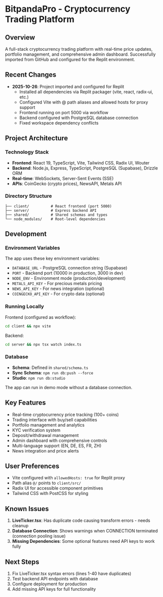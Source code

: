 # BitpandaPro - Cryptocurrency Trading Platform

## Overview
A full-stack cryptocurrency trading platform with real-time price updates, portfolio management, and comprehensive admin dashboard. Successfully imported from GitHub and configured for the Replit environment.

## Recent Changes
- **2025-10-26**: Project imported and configured for Replit
  - Installed all dependencies via Replit packager (vite, react, radix-ui, etc.)
  - Configured Vite with @ path aliases and allowed hosts for proxy support
  - Frontend running on port 5000 via workflow
  - Backend configured with PostgreSQL database connection
  - Fixed workspace dependency conflicts

## Project Architecture

### Technology Stack
- **Frontend**: React 19, TypeScript, Vite, Tailwind CSS, Radix UI, Wouter
- **Backend**: Node.js, Express, TypeScript, PostgreSQL (Supabase), Drizzle ORM
- **Real-time**: WebSockets, Server-Sent Events (SSE)
- **APIs**: CoinGecko (crypto prices), NewsAPI, Metals API

### Directory Structure
```
├── client/          # React frontend (port 5000)
├── server/          # Express backend API
├── shared/          # Shared schemas and types
└── node_modules/    # Root-level dependencies
```

## Development

### Environment Variables
The app uses these key environment variables:
- `DATABASE_URL` - PostgreSQL connection string (Supabase)
- `PORT` - Backend port (10000 in production, 3000 in dev)
- `NODE_ENV` - Environment mode (production/development)
- `METALS_API_KEY` - For precious metals pricing
- `NEWS_API_KEY` - For news integration (optional)
- `COINGECKO_API_KEY` - For crypto data (optional)

### Running Locally
Frontend (configured as workflow):
```bash
cd client && npx vite
```

Backend:
```bash
cd server && npx tsx watch index.ts
```

### Database
- **Schema**: Defined in `shared/schema.ts`
- **Sync Schema**: `npm run db:push --force`
- **Studio**: `npm run db:studio`

The app can run in demo mode without a database connection.

## Key Features
- Real-time cryptocurrency price tracking (100+ coins)
- Trading interface with buy/sell capabilities
- Portfolio management and analytics
- KYC verification system
- Deposit/withdrawal management
- Admin dashboard with comprehensive controls
- Multi-language support (EN, DE, ES, FR, ZH)
- News integration and price alerts

## User Preferences
- Vite configured with `allowedHosts: true` for Replit proxy
- Path alias `@/` points to `client/src/`
- Radix UI for accessible component primitives
- Tailwind CSS with PostCSS for styling

## Known Issues
1. **LiveTicker.tsx**: Has duplicate code causing transform errors - needs cleanup
2. **Database Connection**: Shows warnings when CONNECTION terminated (connection pooling issue)
3. **Missing Dependencies**: Some optional features need API keys to work fully

## Next Steps
1. Fix LiveTicker.tsx syntax errors (lines 1-40 have duplicates)
2. Test backend API endpoints with database
3. Configure deployment for production
4. Add missing API keys for full functionality
